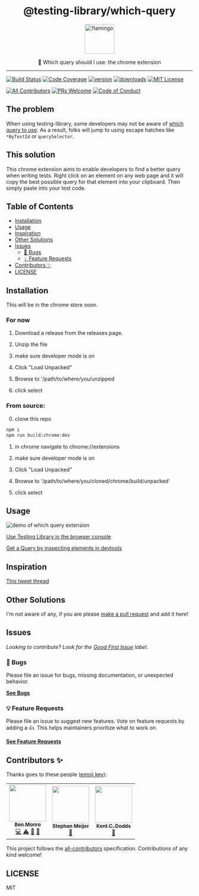 <div align="center">
<h1>@testing-library/which-query</h1>
<a href="https://www.joypixels.com/profiles/emoji/flamingo">
    <img
    height="80"
    width="80"
    alt="flamingo"
    src="https://raw.githubusercontent.com/testing-library/which-query/master/other/flamingo.png"
  />
</a>
<p>🦩 Which query should I use: the chrome extension</p>
</div>

---

<!-- prettier-ignore-start -->
[![Build Status][build-badge]][build]
[![Code Coverage][coverage-badge]][coverage]
[![version][version-badge]][package]
[![downloads][downloads-badge]][npmtrends]
[![MIT License][license-badge]][license]

[![All Contributors](https://img.shields.io/badge/all_contributors-1-orange.svg?style=flat-square)](#contributors-)
[![PRs Welcome][prs-badge]][prs]
[![Code of Conduct][coc-badge]][coc]
<!-- prettier-ignore-end -->

## The problem

When using testing-library, some developers may not be aware of
[which query to use](https://testing-library.com/docs/guide-which-query). As a
result, folks will jump to using escape hatches like `*ByTestId` or
`querySelector`.

## This solution

This chrome extension aims to enable developers to find a better query when writing tests. Right click on an element on any web page and it will copy the best possible query for that element into your clipboard.  Then simply paste into your test code.

## Table of Contents

<!-- START doctoc generated TOC please keep comment here to allow auto update -->
<!-- DON'T EDIT THIS SECTION, INSTEAD RE-RUN doctoc TO UPDATE -->

- [Installation](#installation)
- [Usage](#usage)
- [Inspiration](#inspiration)
- [Other Solutions](#other-solutions)
- [Issues](#issues)
  - [🐛 Bugs](#-bugs)
  - [💡 Feature Requests](#-feature-requests)
- [Contributors ✨](#contributors-)
- [LICENSE](#license)

<!-- END doctoc generated TOC please keep comment here to allow auto update -->

## Installation

This will be in the chrome store soon.

### For now

1. Download a release from the releases page.
2. Unzip the file 
3. make sure developer mode is on

4. Click "Load Unpacked"

5. Browse to '/path/to/where/you/unzipped

6. click select

### From source:

0. clone this repo

```bash
npm i
npm run build:chrome:dev
```

1. in chrome navigate to chrome://extensions

2. make sure developer mode is on

3. Click "Load Unpacked"

4. Browse to '/path/to/where/you/cloned/chrome/build/unpacked'

5. click select

## Usage

<img
 alt="demo of which query extension"
 src="https://raw.githubusercontent.com/testing-library/which-query/master/other/demo.gif" />

[Use Testing Library in the browser console](https://youtu.be/g4i8k_Hue84)

[Get a Query by inspecting elements in devtools](https://www.youtube.com/watch?v=bt8RGZB6Yyw)

## Inspiration

[This tweet thread](https://twitter.com/benmonro/status/1264551204127780870?s=20)

## Other Solutions

I'm not aware of any, if you are please [make a pull request][prs] and add it
here!

## Issues

_Looking to contribute? Look for the [Good First Issue][good-first-issue]
label._

### 🐛 Bugs

Please file an issue for bugs, missing documentation, or unexpected behavior.

[**See Bugs**][bugs]

### 💡 Feature Requests

Please file an issue to suggest new features. Vote on feature requests by adding
a 👍. This helps maintainers prioritize what to work on.

[**See Feature Requests**][requests]

## Contributors ✨

Thanks goes to these people ([emoji key][emojis]):

<!-- ALL-CONTRIBUTORS-LIST:START - Do not remove or modify this section -->
<!-- prettier-ignore-start -->
<!-- markdownlint-disable -->
<table>
  <tr>
    <td align="center"><a href="https://github.com/benmonro"><img src="https://avatars3.githubusercontent.com/u/399236?v=4" width="100px;" alt=""/><br /><sub><b>Ben Monro</b></sub></a><br /><a href="https://github.com/testing-library/which-query/commits?author=benmonro" title="Code">💻</a> <a href="https://github.com/testing-library/which-query/commits?author=benmonro" title="Tests">⚠️</a> <a href="#ideas-benmonro" title="Ideas, Planning, & Feedback">🤔</a> <a href="https://github.com/testing-library/which-query/commits?author=benmonro" title="Documentation">📖</a></td>
    <td align="center"><a href="https://github.com/smeijer"><img src="https://avatars1.githubusercontent.com/u/1196524?v=4" width="100px;" alt=""/><br /><sub><b>Stephan Meijer</b></sub></a><br /><a href="#ideas-smeijer" title="Ideas, Planning, & Feedback">🤔</a></td>
    <td align="center"><a href="https://kentcdodds.com"><img src="https://avatars0.githubusercontent.com/u/1500684?v=4" width="100px;" alt=""/><br /><sub><b>Kent C. Dodds</b></sub></a><br /><a href="#ideas-kentcdodds" title="Ideas, Planning, & Feedback">🤔</a></td>
  </tr>
</table>

<!-- markdownlint-enable -->
<!-- prettier-ignore-end -->

<!-- ALL-CONTRIBUTORS-LIST:END -->

This project follows the [all-contributors][all-contributors] specification.
Contributions of any kind welcome!

## LICENSE

MIT

<!-- prettier-ignore-start -->
[npm]: https://www.npmjs.com
[node]: https://nodejs.org
[build-badge]: https://img.shields.io/travis/com/testing-library/which-query.svg?style=flat-square
[build]: https://travis-ci.com/testing-library/which-query
[coverage-badge]: https://img.shields.io/codecov/c/github/testing-library/which-query.svg?style=flat-square
[coverage]: https://codecov.io/github/testing-library/which-query
[version-badge]: https://img.shields.io/npm/v/@testing-library/which-query.svg?style=flat-square
[package]: https://www.npmjs.com/package/@testing-library/which-query
[downloads-badge]: https://img.shields.io/npm/dm/@testing-library/which-query.svg?style=flat-square
[npmtrends]: http://www.npmtrends.com/@testing-library/which-query
[license-badge]: https://img.shields.io/npm/l/@testing-library/which-query.svg?style=flat-square
[license]: https://github.com/testing-library/which-query/blob/master/LICENSE
[prs-badge]: https://img.shields.io/badge/PRs-welcome-brightgreen.svg?style=flat-square
[prs]: http://makeapullrequest.com
[coc-badge]: https://img.shields.io/badge/code%20of-conduct-ff69b4.svg?style=flat-square
[coc]: https://github.com/testing-library/which-query/blob/master/other/CODE_OF_CONDUCT.md
[emojis]: https://github.com/all-contributors/all-contributors#emoji-key
[all-contributors]: https://github.com/all-contributors/all-contributors
[bugs]: https://github.com/testing-library/which-query/issues?utf8=%E2%9C%93&q=is%3Aissue+is%3Aopen+sort%3Acreated-desc+label%3Abug
[requests]: https://github.com/testing-library/which-query/issues?utf8=%E2%9C%93&q=is%3Aissue+is%3Aopen+sort%3Areactions-%2B1-desc+label%3Aenhancement
[good-first-issue]: https://github.com/testing-library/which-query/issues?utf8=%E2%9C%93&q=is%3Aissue+is%3Aopen+sort%3Areactions-%2B1-desc+label%3Aenhancement+label%3A%22good+first+issue%22
<!-- prettier-ignore-end -->
